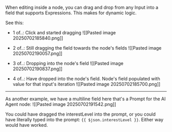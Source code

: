 When editing inside a node, you can drag and drop from any Input into a field that supports Expressions. This makes for dynamic logic.

See this:
- 1 of..: Click and started dragging
  ![[Pasted image 20250702185840.png]]

- 2 of..: Still dragging the field towards the node's fields
  ![[Pasted image 20250702190057.png]]

- 3 of..: Dropping into the node's field
  ![[Pasted image 20250702190837.png]]

- 4 of..: Have dropped into the node's field. Node's field populated with value for that input's iteration
  ![[Pasted image 20250702185700.png]]

---

As another example, we have a multiline field here that's a Prompt for the AI Agent node:
![[Pasted image 20250702191542.png]]

You could have dragged the interestLevel into the prompt, or you could have literally typed into the prompt: `{{ $json.interestLevel }}`. Either way would have worked.